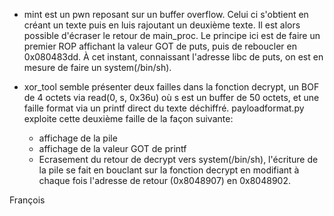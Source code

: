 * mint est un pwn reposant sur un buffer overflow. Celui ci s'obtient en créant un texte puis en luis rajoutant un deuxième texte. Il est alors possible d'écraser le retour de main_proc. Le principe ici est de faire un premier ROP affichant la valeur GOT de puts, puis de reboucler en 0x080483dd. À cet instant, connaissant l'adresse libc de puts, on est en mesure de faire un system(/bin/sh).

* xor_tool semble présenter deux failles dans la fonction decrypt, un BOF de 4 octets via  read(0, s, 0x36u) où s est un buffer de 50 octets, et une faille format via un printf direct du texte déchiffré.
payloadformat.py exploite cette deuxième faille de la façon suivante:
 	- affichage de la pile
	- affichage de la valeur GOT de printf
	- Ecrasement du retour de decrypt vers system(/bin/sh), l'écriture de la pile se fait en bouclant sur la fonction decrypt en modifiant à chaque fois l'adresse de retour (0x8048907) en 0x8048902.


François
